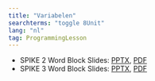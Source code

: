 ```yaml
---
title: "Variabelen"
searchterms: "toggle 8Unit"
lang: "nl"
tag: ProgrammingLesson
---
```

 <ul>
 <li class="ng-binding">SPIKE 2 Word Block Slides:
 <a href="ProgrammingLessons/Variabelen.pptx">PPTX</a>,
 <a href="ProgrammingLessons/Variabelen.pdf">PDF</a>
 </li>
 <li class="ng-binding">SPIKE 3 Word Block Slides:
 <a href="ProgrammingLessons/SP3Variabelen.pptx">PPTX</a>,
 <a href="ProgrammingLessons/SP3Variabelen.pdf">PDF</a>
 </li>
 </ul>
